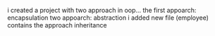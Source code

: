 i created a project with two approach in oop...
the first appoarch: encapsulation
two appoarch: abstraction
i added new file (employee) contains the approach inheritance
